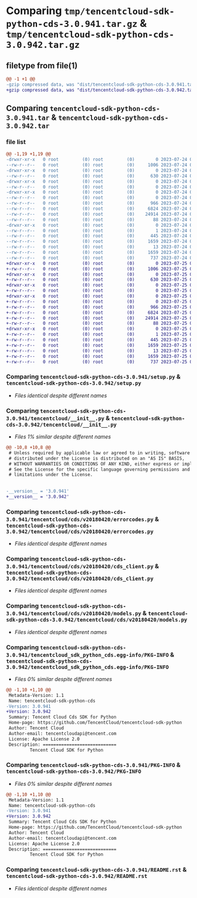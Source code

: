 # Comparing `tmp/tencentcloud-sdk-python-cds-3.0.941.tar.gz` & `tmp/tencentcloud-sdk-python-cds-3.0.942.tar.gz`

## filetype from file(1)

```diff
@@ -1 +1 @@
-gzip compressed data, was "dist/tencentcloud-sdk-python-cds-3.0.941.tar", last modified: Mon Jul 24 00:32:47 2023, max compression
+gzip compressed data, was "dist/tencentcloud-sdk-python-cds-3.0.942.tar", last modified: Tue Jul 25 04:13:27 2023, max compression
```

## Comparing `tencentcloud-sdk-python-cds-3.0.941.tar` & `tencentcloud-sdk-python-cds-3.0.942.tar`

### file list

```diff
@@ -1,19 +1,19 @@
-drwxr-xr-x   0 root         (0) root         (0)        0 2023-07-24 00:32:47.000000 tencentcloud-sdk-python-cds-3.0.941/
--rw-r--r--   0 root         (0) root         (0)     1006 2023-07-24 00:32:47.000000 tencentcloud-sdk-python-cds-3.0.941/setup.py
-drwxr-xr-x   0 root         (0) root         (0)        0 2023-07-24 00:32:47.000000 tencentcloud-sdk-python-cds-3.0.941/tencentcloud/
--rw-r--r--   0 root         (0) root         (0)      630 2023-07-24 00:32:47.000000 tencentcloud-sdk-python-cds-3.0.941/tencentcloud/__init__.py
-drwxr-xr-x   0 root         (0) root         (0)        0 2023-07-24 00:32:47.000000 tencentcloud-sdk-python-cds-3.0.941/tencentcloud/cds/
--rw-r--r--   0 root         (0) root         (0)        0 2023-07-24 00:32:47.000000 tencentcloud-sdk-python-cds-3.0.941/tencentcloud/cds/__init__.py
-drwxr-xr-x   0 root         (0) root         (0)        0 2023-07-24 00:32:47.000000 tencentcloud-sdk-python-cds-3.0.941/tencentcloud/cds/v20180420/
--rw-r--r--   0 root         (0) root         (0)        0 2023-07-24 00:32:47.000000 tencentcloud-sdk-python-cds-3.0.941/tencentcloud/cds/v20180420/__init__.py
--rw-r--r--   0 root         (0) root         (0)      966 2023-07-24 00:32:47.000000 tencentcloud-sdk-python-cds-3.0.941/tencentcloud/cds/v20180420/errorcodes.py
--rw-r--r--   0 root         (0) root         (0)     6824 2023-07-24 00:32:47.000000 tencentcloud-sdk-python-cds-3.0.941/tencentcloud/cds/v20180420/cds_client.py
--rw-r--r--   0 root         (0) root         (0)    24914 2023-07-24 00:32:47.000000 tencentcloud-sdk-python-cds-3.0.941/tencentcloud/cds/v20180420/models.py
--rw-r--r--   0 root         (0) root         (0)       88 2023-07-24 00:32:47.000000 tencentcloud-sdk-python-cds-3.0.941/setup.cfg
-drwxr-xr-x   0 root         (0) root         (0)        0 2023-07-24 00:32:47.000000 tencentcloud-sdk-python-cds-3.0.941/tencentcloud_sdk_python_cds.egg-info/
--rw-r--r--   0 root         (0) root         (0)        1 2023-07-24 00:32:47.000000 tencentcloud-sdk-python-cds-3.0.941/tencentcloud_sdk_python_cds.egg-info/dependency_links.txt
--rw-r--r--   0 root         (0) root         (0)      445 2023-07-24 00:32:47.000000 tencentcloud-sdk-python-cds-3.0.941/tencentcloud_sdk_python_cds.egg-info/SOURCES.txt
--rw-r--r--   0 root         (0) root         (0)     1659 2023-07-24 00:32:47.000000 tencentcloud-sdk-python-cds-3.0.941/tencentcloud_sdk_python_cds.egg-info/PKG-INFO
--rw-r--r--   0 root         (0) root         (0)       13 2023-07-24 00:32:47.000000 tencentcloud-sdk-python-cds-3.0.941/tencentcloud_sdk_python_cds.egg-info/top_level.txt
--rw-r--r--   0 root         (0) root         (0)     1659 2023-07-24 00:32:47.000000 tencentcloud-sdk-python-cds-3.0.941/PKG-INFO
--rw-r--r--   0 root         (0) root         (0)      737 2023-07-24 00:32:47.000000 tencentcloud-sdk-python-cds-3.0.941/README.rst
+drwxr-xr-x   0 root         (0) root         (0)        0 2023-07-25 04:13:27.000000 tencentcloud-sdk-python-cds-3.0.942/
+-rw-r--r--   0 root         (0) root         (0)     1006 2023-07-25 04:13:27.000000 tencentcloud-sdk-python-cds-3.0.942/setup.py
+drwxr-xr-x   0 root         (0) root         (0)        0 2023-07-25 04:13:27.000000 tencentcloud-sdk-python-cds-3.0.942/tencentcloud/
+-rw-r--r--   0 root         (0) root         (0)      630 2023-07-25 04:13:27.000000 tencentcloud-sdk-python-cds-3.0.942/tencentcloud/__init__.py
+drwxr-xr-x   0 root         (0) root         (0)        0 2023-07-25 04:13:27.000000 tencentcloud-sdk-python-cds-3.0.942/tencentcloud/cds/
+-rw-r--r--   0 root         (0) root         (0)        0 2023-07-25 04:13:27.000000 tencentcloud-sdk-python-cds-3.0.942/tencentcloud/cds/__init__.py
+drwxr-xr-x   0 root         (0) root         (0)        0 2023-07-25 04:13:27.000000 tencentcloud-sdk-python-cds-3.0.942/tencentcloud/cds/v20180420/
+-rw-r--r--   0 root         (0) root         (0)        0 2023-07-25 04:13:27.000000 tencentcloud-sdk-python-cds-3.0.942/tencentcloud/cds/v20180420/__init__.py
+-rw-r--r--   0 root         (0) root         (0)      966 2023-07-25 04:13:27.000000 tencentcloud-sdk-python-cds-3.0.942/tencentcloud/cds/v20180420/errorcodes.py
+-rw-r--r--   0 root         (0) root         (0)     6824 2023-07-25 04:13:27.000000 tencentcloud-sdk-python-cds-3.0.942/tencentcloud/cds/v20180420/cds_client.py
+-rw-r--r--   0 root         (0) root         (0)    24914 2023-07-25 04:13:27.000000 tencentcloud-sdk-python-cds-3.0.942/tencentcloud/cds/v20180420/models.py
+-rw-r--r--   0 root         (0) root         (0)       88 2023-07-25 04:13:27.000000 tencentcloud-sdk-python-cds-3.0.942/setup.cfg
+drwxr-xr-x   0 root         (0) root         (0)        0 2023-07-25 04:13:27.000000 tencentcloud-sdk-python-cds-3.0.942/tencentcloud_sdk_python_cds.egg-info/
+-rw-r--r--   0 root         (0) root         (0)        1 2023-07-25 04:13:27.000000 tencentcloud-sdk-python-cds-3.0.942/tencentcloud_sdk_python_cds.egg-info/dependency_links.txt
+-rw-r--r--   0 root         (0) root         (0)      445 2023-07-25 04:13:27.000000 tencentcloud-sdk-python-cds-3.0.942/tencentcloud_sdk_python_cds.egg-info/SOURCES.txt
+-rw-r--r--   0 root         (0) root         (0)     1659 2023-07-25 04:13:27.000000 tencentcloud-sdk-python-cds-3.0.942/tencentcloud_sdk_python_cds.egg-info/PKG-INFO
+-rw-r--r--   0 root         (0) root         (0)       13 2023-07-25 04:13:27.000000 tencentcloud-sdk-python-cds-3.0.942/tencentcloud_sdk_python_cds.egg-info/top_level.txt
+-rw-r--r--   0 root         (0) root         (0)     1659 2023-07-25 04:13:27.000000 tencentcloud-sdk-python-cds-3.0.942/PKG-INFO
+-rw-r--r--   0 root         (0) root         (0)      737 2023-07-25 04:13:27.000000 tencentcloud-sdk-python-cds-3.0.942/README.rst
```

### Comparing `tencentcloud-sdk-python-cds-3.0.941/setup.py` & `tencentcloud-sdk-python-cds-3.0.942/setup.py`

 * *Files identical despite different names*

### Comparing `tencentcloud-sdk-python-cds-3.0.941/tencentcloud/__init__.py` & `tencentcloud-sdk-python-cds-3.0.942/tencentcloud/__init__.py`

 * *Files 1% similar despite different names*

```diff
@@ -10,8 +10,8 @@
 # Unless required by applicable law or agreed to in writing, software
 # distributed under the License is distributed on an "AS IS" BASIS,
 # WITHOUT WARRANTIES OR CONDITIONS OF ANY KIND, either express or implied.
 # See the License for the specific language governing permissions and
 # limitations under the License.
 
 
-__version__ = '3.0.941'
+__version__ = '3.0.942'
```

### Comparing `tencentcloud-sdk-python-cds-3.0.941/tencentcloud/cds/v20180420/errorcodes.py` & `tencentcloud-sdk-python-cds-3.0.942/tencentcloud/cds/v20180420/errorcodes.py`

 * *Files identical despite different names*

### Comparing `tencentcloud-sdk-python-cds-3.0.941/tencentcloud/cds/v20180420/cds_client.py` & `tencentcloud-sdk-python-cds-3.0.942/tencentcloud/cds/v20180420/cds_client.py`

 * *Files identical despite different names*

### Comparing `tencentcloud-sdk-python-cds-3.0.941/tencentcloud/cds/v20180420/models.py` & `tencentcloud-sdk-python-cds-3.0.942/tencentcloud/cds/v20180420/models.py`

 * *Files identical despite different names*

### Comparing `tencentcloud-sdk-python-cds-3.0.941/tencentcloud_sdk_python_cds.egg-info/PKG-INFO` & `tencentcloud-sdk-python-cds-3.0.942/tencentcloud_sdk_python_cds.egg-info/PKG-INFO`

 * *Files 0% similar despite different names*

```diff
@@ -1,10 +1,10 @@
 Metadata-Version: 1.1
 Name: tencentcloud-sdk-python-cds
-Version: 3.0.941
+Version: 3.0.942
 Summary: Tencent Cloud Cds SDK for Python
 Home-page: https://github.com/TencentCloud/tencentcloud-sdk-python
 Author: Tencent Cloud
 Author-email: tencentcloudapi@tencent.com
 License: Apache License 2.0
 Description: ============================
         Tencent Cloud SDK for Python
```

### Comparing `tencentcloud-sdk-python-cds-3.0.941/PKG-INFO` & `tencentcloud-sdk-python-cds-3.0.942/PKG-INFO`

 * *Files 0% similar despite different names*

```diff
@@ -1,10 +1,10 @@
 Metadata-Version: 1.1
 Name: tencentcloud-sdk-python-cds
-Version: 3.0.941
+Version: 3.0.942
 Summary: Tencent Cloud Cds SDK for Python
 Home-page: https://github.com/TencentCloud/tencentcloud-sdk-python
 Author: Tencent Cloud
 Author-email: tencentcloudapi@tencent.com
 License: Apache License 2.0
 Description: ============================
         Tencent Cloud SDK for Python
```

### Comparing `tencentcloud-sdk-python-cds-3.0.941/README.rst` & `tencentcloud-sdk-python-cds-3.0.942/README.rst`

 * *Files identical despite different names*

